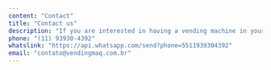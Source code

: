 ```yaml
---
content: "Contact"
title: "Contact us"
description: "If you are interested in having a vending machine in your condo, your company, your location, contact us through one of our communication channels."
phone: "(11) 93930-4392"
whatslink: "https://api.whatsapp.com/send?phone=5511939304392"
email: "contato@vendingmaq.com.br"
---
```

